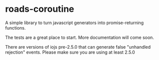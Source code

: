 # roads-coroutine
A simple library to turn javascript generators into promise-returning functions.

The tests are a great place to start. More documentation will come soon.

There are versions of iojs pre-2.5.0 that can generate false "unhandled rejection" events. Please make sure you are using at least 2.5.0
